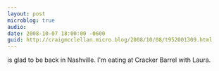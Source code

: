 ```yaml
---
layout: post
microblog: true
audio: 
date: 2008-10-07 18:00:00 -0600
guid: http://craigmcclellan.micro.blog/2008/10/08/t952001309.html
---
```

is glad to be back in Nashville. I'm eating at Cracker Barrel with Laura.
